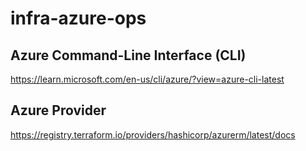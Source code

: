 # infra-azure-ops


## Azure Command-Line Interface (CLI)
https://learn.microsoft.com/en-us/cli/azure/?view=azure-cli-latest

## Azure Provider
https://registry.terraform.io/providers/hashicorp/azurerm/latest/docs
